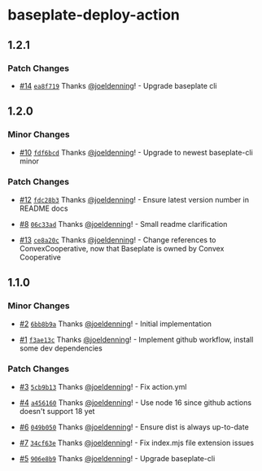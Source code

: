 # baseplate-deploy-action

## 1.2.1

### Patch Changes

- [#14](https://github.com/ConvexCooperative/baseplate-deploy-action/pull/14) [`ea8f719`](https://github.com/ConvexCooperative/baseplate-deploy-action/commit/ea8f719e584e5c5a1a5520a4c6aab07ea3a17908) Thanks [@joeldenning](https://github.com/joeldenning)! - Upgrade baseplate cli

## 1.2.0

### Minor Changes

- [#10](https://github.com/ConvexCooperative/baseplate-deploy-action/pull/10) [`fdf6bcd`](https://github.com/ConvexCooperative/baseplate-deploy-action/commit/fdf6bcd4896201decc629023f0e461c506240d61) Thanks [@joeldenning](https://github.com/joeldenning)! - Upgrade to newest baseplate-cli minor

### Patch Changes

- [#12](https://github.com/ConvexCooperative/baseplate-deploy-action/pull/12) [`fdc28b3`](https://github.com/ConvexCooperative/baseplate-deploy-action/commit/fdc28b3e0a0c8f5c0e170658df720f07dd91a325) Thanks [@joeldenning](https://github.com/joeldenning)! - Ensure latest version number in README docs

- [#8](https://github.com/ConvexCooperative/baseplate-deploy-action/pull/8) [`06c33ad`](https://github.com/ConvexCooperative/baseplate-deploy-action/commit/06c33adb8675df611a4ccb93a95c6ea2d00f23e8) Thanks [@joeldenning](https://github.com/joeldenning)! - Small readme clarification

- [#13](https://github.com/ConvexCooperative/baseplate-deploy-action/pull/13) [`ce8a20c`](https://github.com/ConvexCooperative/baseplate-deploy-action/commit/ce8a20c5393fbdc13262ede4a3b7684b50fdd00a) Thanks [@joeldenning](https://github.com/joeldenning)! - Change references to ConvexCooperative, now that Baseplate is owned by Convex Cooperative

## 1.1.0

### Minor Changes

- [#2](https://github.com/ConvexCooperative/baseplate-deploy-action/pull/2) [`6bb8b9a`](https://github.com/ConvexCooperative/baseplate-deploy-action/commit/6bb8b9a1492a729439d746b42b92f1a0f17815df) Thanks [@joeldenning](https://github.com/joeldenning)! - Initial implementation

- [#1](https://github.com/ConvexCooperative/baseplate-deploy-action/pull/1) [`f3ae13c`](https://github.com/ConvexCooperative/baseplate-deploy-action/commit/f3ae13ce06f3fd739377e72213f5daaf60a4b811) Thanks [@joeldenning](https://github.com/joeldenning)! - Implement github workflow, install some dev dependencies

### Patch Changes

- [#3](https://github.com/ConvexCooperative/baseplate-deploy-action/pull/3) [`5cb9b13`](https://github.com/ConvexCooperative/baseplate-deploy-action/commit/5cb9b13e7af95c2b8d34ef4fda23029df2eaee3c) Thanks [@joeldenning](https://github.com/joeldenning)! - Fix action.yml

- [#4](https://github.com/ConvexCooperative/baseplate-deploy-action/pull/4) [`a456160`](https://github.com/ConvexCooperative/baseplate-deploy-action/commit/a456160993c330d1c76f835c619367a7f7d7db67) Thanks [@joeldenning](https://github.com/joeldenning)! - Use node 16 since github actions doesn't support 18 yet

- [#6](https://github.com/ConvexCooperative/baseplate-deploy-action/pull/6) [`049b050`](https://github.com/ConvexCooperative/baseplate-deploy-action/commit/049b05035d885f7cbb16ad37c110aec8fe0f2a11) Thanks [@joeldenning](https://github.com/joeldenning)! - Ensure dist is always up-to-date

- [#7](https://github.com/ConvexCooperative/baseplate-deploy-action/pull/7) [`34cf63e`](https://github.com/ConvexCooperative/baseplate-deploy-action/commit/34cf63e3d59925be2f3ebe932d50bca1b4211594) Thanks [@joeldenning](https://github.com/joeldenning)! - Fix index.mjs file extension issues

- [#5](https://github.com/ConvexCooperative/baseplate-deploy-action/pull/5) [`906e8b9`](https://github.com/ConvexCooperative/baseplate-deploy-action/commit/906e8b9546ebaedd6d3b7f8edcdb87c00cb71779) Thanks [@joeldenning](https://github.com/joeldenning)! - Upgrade baseplate-cli
